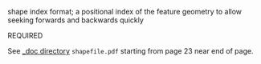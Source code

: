 shape index format; a positional index of the feature geometry to allow seeking forwards and backwards quickly

REQUIRED

See [_doc directory](../_doc) `shapefile.pdf` starting from page 23 near end of page.